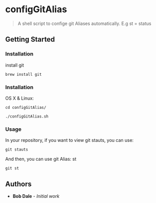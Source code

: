# configGitAlias

> A shell script to confige git Aliases automatically. E.g st = status


## Getting Started 

### Installation 

install git

```
brew install git
```

### Installation

OS X & Linux:

```
cd configGitAlias/

./configGitAlias.sh
```

### Usage

In your repository, if you want to view git stauts, you can use:

```
git stauts
```
And then, you can use git Alias: st

```
git st
```

## Authors 

- **Bob Dale** - *Initial work*